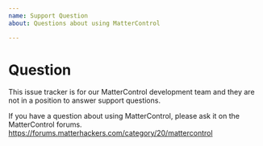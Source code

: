 ```yaml
---
name: Support Question
about: Questions about using MatterControl

---
```


Question
========

<!-- 🚨 STOP 🚨 𝗦𝗧𝗢𝗣 🚨 𝑺𝑻𝑶𝑷 🚨 -->

This issue tracker is for our MatterControl development team and they are not in a position to answer support questions.

If you have a question about using MatterControl, please ask it on the MatterControl forums.
https://forums.matterhackers.com/category/20/mattercontrol
